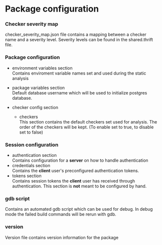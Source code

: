 
# Package configuration

### Checker severity map
checker_severity_map.json file contains a mapping between a
checker name and a severity level. Severity levels can be found in the shared.thrift file.

### Package configuration
  *  environment variables section  
     Contains enviroment variable names set and used during the static analysis
  *  package variables section  
     Default database username which will be used to initialize postgres database.  

  *  checker config section
     + checkers  
       This section contains the default checkers set used for analysis.
       The order of the checkers will be kept. (To enable set to true, to disable set to false)

### Session configuration
  * authentication section  
    Contains configuration for a **server** on how to handle authentication
  * credentials section  
    Contains the **client** user's preconfigured authentication tokens.
  * tokens section  
    Contains session tokens the **client** user has received through authentication. This section is **not** meant to be configured by hand.

### gdb script
Contains an automated gdb script which can be used for debug. In debug mode the failed build commands will be rerun with gdb.

### version
Version file contains version information for the package
